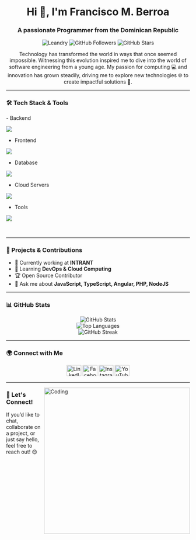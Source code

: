 <h1 align="center">Hi 👋, I'm Francisco M. Berroa</h1>
<h3 align="center">A passionate Programmer from the Dominican Republic</h3>
<p align="center">
  <img src="https://komarev.com/ghpvc/?username=Leandry03&label=Profile%20views&color=0e75b6&style=flat" alt="Leandry" />
  <img src="https://img.shields.io/github/followers/Leandry03?style=social" alt="GitHub Followers" />
  <img src="https://img.shields.io/github/stars/Leandry03?style=social" alt="GitHub Stars" />
</p>

<p align="center">
  Technology has transformed the world in ways that once seemed impossible. Witnessing this evolution inspired me to dive into the world of software engineering from a young age. My passion for computing 💻 and innovation has grown steadily, driving me to explore new technologies 🌐 to create impactful solutions 🚀.
</p>

---

### 🛠️ Tech Stack & Tools
<div align="left">
- Backend
<p align="left">
  <a href="https://skillicons.dev">
    <img src="https://skillicons.dev/icons?i=php,laravel,java,nodejs,express,nestjs" />
  </a>
</p>

- Frontend
<p align="left">
  <a href="https://skillicons.dev">
    <img src="https://skillicons.dev/icons?i=ts,js,react,nextjs,angular" />
  </a>
</p>

- Database
<p align="left">
  <a href="https://skillicons.dev">
    <img src="https://skillicons.dev/icons?i=mongodb,mysql,postgresql" />
  </a>
</p>

- Cloud Servers
<p align="left">
  <a href="https://skillicons.dev">
    <img src="https://skillicons.dev/icons?i=azure,firebase" />
  </a>
</p>

- Tools
<p align="left">
  <a href="https://skillicons.dev">
    <img src="https://skillicons.dev/icons?i=git,github,docker,vscode,postman" />
  </a>
</p>

<br/>
</div>

---

### 🚀 Projects & Contributions
- 🔭 Currently working at **INTRANT**
- 🌱 Learning **DevOps & Cloud Computing**
- 🏆 Open Source Contributor
- 💬 Ask me about **JavaScript, TypeScript, Angular, PHP, NodeJS**

---

### 📊 GitHub Stats
<div align="center">
  <img src="https://github-readme-stats.vercel.app/api?username=Leandry03&theme=dark&show_icons=true&hide_border=true" alt="GitHub Stats" />
  <br>
  <img src="https://github-readme-stats.vercel.app/api/top-langs/?username=Leandry03&theme=dark&layout=compact&hide_border=true" alt="Top Languages" />
  <br>
  <img src="https://streak-stats.demolab.com?user=Leandry03&theme=dark&hide_border=true" alt="GitHub Streak" />
</div>

---

### 🌍 Connect with Me
<p align="center">
<a href="http://linkedin.com/in/francisco-miguel-berroa"><img src="https://raw.githubusercontent.com/rahuldkjain/github-profile-readme-generator/master/src/images/icons/Social/linked-in-alt.svg" alt="LinkedIn" height="30" width="40" /></a>
<a href="https://www.facebook.com/share/1HXrY1auV9/?mibextid=wwXIfr"><img src="https://raw.githubusercontent.com/rahuldkjain/github-profile-readme-generator/master/src/images/icons/Social/facebook.svg" alt="Facebook" height="30" width="40" /></a>
<a href="https://www.instagram.com/leandry_berroa?igsh=MTUyMjNsd2EycTY4Yg%3D%3D&utm_source=qr"><img src="https://raw.githubusercontent.com/rahuldkjain/github-profile-readme-generator/master/src/images/icons/Social/instagram.svg" alt="Instagram" height="30" width="40" /></a>
<a href="https://www.youtube.com/@leandrybelen2541"><img src="https://raw.githubusercontent.com/rahuldkjain/github-profile-readme-generator/master/src/images/icons/Social/youtube.svg" alt="YouTube" height="30" width="40" /></a>
</p>

---

<img align="right" alt="Coding" width="400" src="https://user-images.githubusercontent.com/74038190/229223263-cf2e4b07-2615-4f87-9c38-e37600f8381a.gif">

### 🤝 Let's Connect!
If you’d like to chat, collaborate on a project, or just say hello, feel free to reach out! 😊
